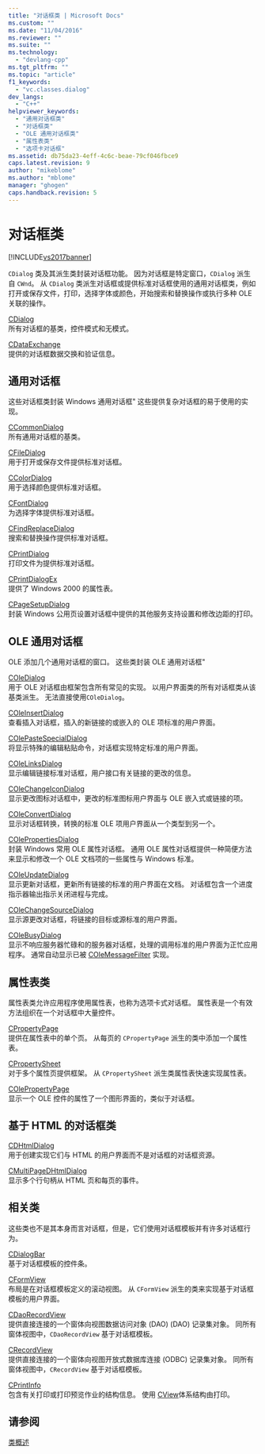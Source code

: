 ```yaml
---
title: "对话框类 | Microsoft Docs"
ms.custom: ""
ms.date: "11/04/2016"
ms.reviewer: ""
ms.suite: ""
ms.technology: 
  - "devlang-cpp"
ms.tgt_pltfrm: ""
ms.topic: "article"
f1_keywords: 
  - "vc.classes.dialog"
dev_langs: 
  - "C++"
helpviewer_keywords: 
  - "通用对话框类"
  - "对话框类"
  - "OLE 通用对话框类"
  - "属性表类"
  - "选项卡对话框"
ms.assetid: db75da23-4eff-4c6c-beae-79cf046fbce9
caps.latest.revision: 9
author: "mikeblome"
ms.author: "mblome"
manager: "ghogen"
caps.handback.revision: 5
---
```

# 对话框类
[!INCLUDE[vs2017banner](../assembler/inline/includes/vs2017banner.md)]

`CDialog` 类及其派生类封装对话框功能。  因为对话框是特定窗口，`CDialog` 派生自 `CWnd`。  从 `CDialog` 类派生对话框或提供标准对话框使用的通用对话框类，例如打开或保存文件，打印，选择字体或颜色，开始搜索和替换操作或执行多种 OLE 关联的操作。  
  
 [CDialog](../mfc/reference/cdialog-class.md)  
 所有对话框的基类，控件模式和无模式。  
  
 [CDataExchange](../mfc/reference/cdataexchange-class.md)  
 提供的对话框数据交换和验证信息。  
  
## 通用对话框  
 这些对话框类封装 Windows 通用对话框"  这些提供复杂对话框的易于使用的实现。  
  
 [CCommonDialog](../mfc/reference/ccommondialog-class.md)  
 所有通用对话框的基类。  
  
 [CFileDialog](../mfc/reference/cfiledialog-class.md)  
 用于打开或保存文件提供标准对话框。  
  
 [CColorDialog](../mfc/reference/ccolordialog-class.md)  
 用于选择颜色提供标准对话框。  
  
 [CFontDialog](../mfc/reference/cfontdialog-class.md)  
 为选择字体提供标准对话框。  
  
 [CFindReplaceDialog](../mfc/reference/cfindreplacedialog-class.md)  
 搜索和替换操作提供标准对话框。  
  
 [CPrintDialog](../mfc/reference/cprintdialog-class.md)  
 打印文件为提供标准对话框。  
  
 [CPrintDialogEx](../mfc/reference/cprintdialogex-class.md)  
 提供了 Windows 2000 的属性表。  
  
 [CPageSetupDialog](../mfc/reference/cpagesetupdialog-class.md)  
 封装 Windows 公用页设置对话框中提供的其他服务支持设置和修改边距的打印。  
  
## OLE 通用对话框  
 OLE 添加几个通用对话框的窗口。  这些类封装 OLE 通用对话框"  
  
 [COleDialog](../mfc/reference/coledialog-class.md)  
 用于 OLE 对话框由框架包含所有常见的实现。  以用户界面类的所有对话框类从该基类派生。  无法直接使用`COleDialog`。  
  
 [COleInsertDialog](../mfc/reference/coleinsertdialog-class.md)  
 查看插入对话框，插入的新链接的或嵌入的 OLE 项标准的用户界面。  
  
 [COlePasteSpecialDialog](../mfc/reference/colepastespecialdialog-class.md)  
 将显示特殊的编辑粘贴命令，对话框实现特定标准的用户界面。  
  
 [COleLinksDialog](../mfc/reference/colelinksdialog-class.md)  
 显示编辑链接标准对话框，用户接口有关链接的更改的信息。  
  
 [COleChangeIconDialog](../mfc/reference/colechangeicondialog-class.md)  
 显示更改图标对话框中，更改的标准图标用户界面与 OLE 嵌入式或链接的项。  
  
 [COleConvertDialog](../mfc/reference/coleconvertdialog-class.md)  
 显示对话框转换，转换的标准 OLE 项用户界面从一个类型到另一个。  
  
 [COlePropertiesDialog](../mfc/reference/colepropertiesdialog-class.md)  
 封装 Windows 常用 OLE 属性对话框。  通用 OLE 属性对话框提供一种简便方法来显示和修改一个 OLE 文档项的一些属性与 Windows 标准。  
  
 [COleUpdateDialog](../mfc/reference/coleupdatedialog-class.md)  
 显示更新对话框，更新所有链接的标准的用户界面在文档。  对话框包含一个进度指示器输出指示关闭进程与完成。  
  
 [COleChangeSourceDialog](../mfc/reference/colechangesourcedialog-class.md)  
 显示源更改对话框，将链接的目标或源标准的用户界面。  
  
 [COleBusyDialog](../mfc/reference/colebusydialog-class.md)  
 显示不响应服务器忙碌和的服务器对话框，处理的调用标准的用户界面为正忙应用程序。  通常自动显示已被 [COleMessageFilter](../mfc/reference/colemessagefilter-class.md) 实现。  
  
## 属性表类  
 属性表类允许应用程序使用属性表，也称为选项卡式对话框。  属性表是一个有效方法组织在一个对话框中大量控件。  
  
 [CPropertyPage](../mfc/reference/cpropertypage-class.md)  
 提供在属性表中的单个页。  从每页的 `CPropertyPage` 派生的类中添加一个属性表。  
  
 [CPropertySheet](../mfc/reference/cpropertysheet-class.md)  
 对于多个属性页提供框架。  从 `CPropertySheet` 派生类属性表快速实现属性表。  
  
 [COlePropertyPage](../mfc/reference/colepropertypage-class.md)  
 显示一个 OLE 控件的属性了一个图形界面的，类似于对话框。  
  
## 基于 HTML 的对话框类  
 [CDHtmlDialog](../mfc/reference/cdhtmldialog-class.md)  
 用于创建实现它们与 HTML 的用户界面而不是对话框的对话框资源。  
  
 [CMultiPageDHtmlDialog](../mfc/reference/cmultipagedhtmldialog-class.md)  
 显示多个行句柄从 HTML 页和每页的事件。  
  
## 相关类  
 这些类也不是其本身而言对话框，但是，它们使用对话框模板并有许多对话框行为。  
  
 [CDialogBar](../mfc/reference/cdialogbar-class.md)  
 基于对话框模板的控件条。  
  
 [CFormView](../mfc/reference/cformview-class.md)  
 布局是在对话框模板定义的滚动视图。  从 `CFormView` 派生的类来实现基于对话框模板的用户界面。  
  
 [CDaoRecordView](../mfc/reference/cdaorecordview-class.md)  
 提供直接连接的一个窗体向视图数据访问对象 \(DAO\) \(DAO\) 记录集对象。  同所有窗体视图中，`CDaoRecordView` 基于对话框模板。  
  
 [CRecordView](../mfc/reference/crecordview-class.md)  
 提供直接连接的一个窗体向视图开放式数据库连接 \(ODBC\) 记录集对象。  同所有窗体视图中，`CRecordView` 基于对话框模板。  
  
 [CPrintInfo](../mfc/reference/cprintinfo-structure.md)  
 包含有关打印或打印预览作业的结构信息。  使用 [CView](../mfc/reference/cview-class.md)体系结构由打印。  
  
## 请参阅  
 [类概述](../mfc/class-library-overview.md)